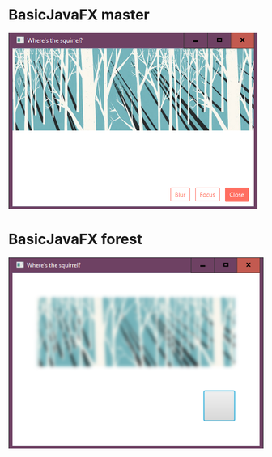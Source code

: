 # BasicJavaFX master
![](https://github.com/saramt89/BasicJavaFX/blob/master/BasicJavaFX_master.jpg)
# BasicJavaFX forest
![](https://github.com/saramt89/BasicJavaFX/blob/master/BasicJavaFX_forest.jpg)